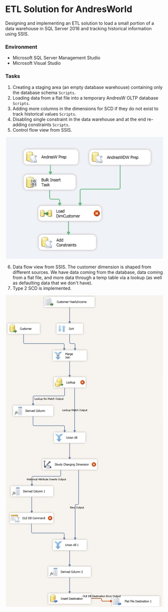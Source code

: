 # ETL Solution for AndresWorld

Designing and implementing an ETL solution to load a small portion of a data warehouse in SQL Server 2016 and tracking historical information using SSIS.

### Environment
* Microsoft SQL Server Management Studio
* Microsoft Visual Studio

### Tasks
1. Creating a staging area (an empty database warehouse) containing only the database schema `Scripts`.
2. Loading data from a flat file into a temporary AndresW OLTP database `Scripts`.
3. Adding more columns in the dimensions for SCD if they do not exist to track historical values `Scripts`.
4. Disabling single constraint in the data warehouse and at the end re-adding constraints `Scripts`.
5. Control flow view from SSIS.

<p align="center">
  <img width="500" src="Images/Fig1.jpg">
</p>

6. Data flow view from SSIS. The customer dimension is shaped from different sources. We have data coming from the database, data coming from a flat file, and more data through a temp table via a lookup (as well as defaulting data that we don't have).
7. Type 2 SCD is implemented.

<p align="center">
  <img width="500" src="Images/Fig2.jpg">
</p>
